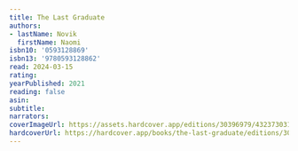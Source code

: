 ```yaml
---
title: The Last Graduate
authors:
- lastName: Novik
  firstName: Naomi
isbn10: '0593128869'
isbn13: '9780593128862'
read: 2024-03-15
rating:
yearPublished: 2021
reading: false
asin:
subtitle:
narrators:
coverImageUrl: https://assets.hardcover.app/editions/30396979/4323730316562786.jpg
hardcoverUrl: https://hardcover.app/books/the-last-graduate/editions/30396979
---
```

